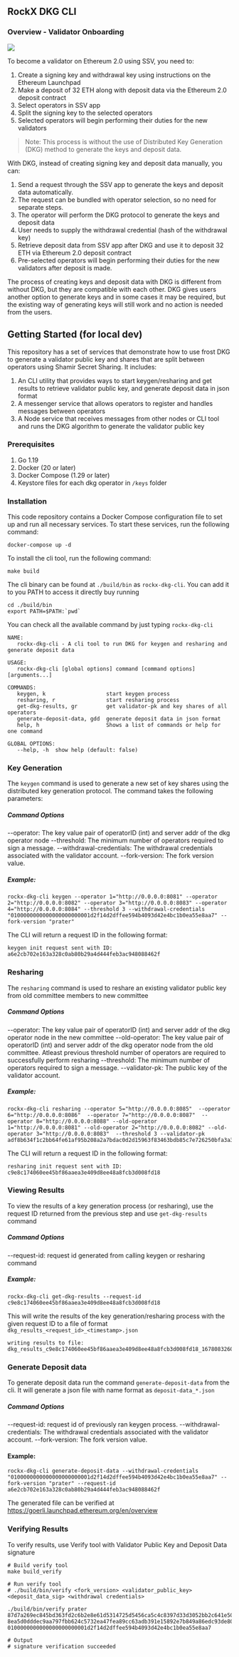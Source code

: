 ## RockX DKG CLI

### Overview - Validator Onboarding
![](/validator_onboarding.png)

To become a validator on Ethereum 2.0 using SSV, you need to:

1. Create a signing key and withdrawal key using instructions on the Ethereum Launchpad
2. Make a deposit of 32 ETH along with deposit data via the Ethereum 2.0 deposit contract
3. Select operators in SSV app
4. Split the signing key to the selected operators
5. Selected operators will begin performing their duties for the new validators

> Note: This process is without the use of Distributed Key Generation (DKG) method to generate the keys and deposit data.

With DKG, instead of creating signing key and deposit data manually, you can:

1. Send a request through the SSV app to generate the keys and deposit data automatically.
2. The request can be bundled with operator selection, so no need for separate steps.
3. The operator will perform the DKG protocol to generate the keys and deposit data
4. User needs to supply the withdrawal credential (hash of the withdrawal key)
5. Retrieve deposit data from SSV app after DKG and use it to deposit 32 ETH via Ethereum 2.0 deposit contract
6. Pre-selected operators will begin performing their duties for the new validators after deposit is made.

The process of creating keys and deposit data with DKG is different from without DKG, but they are compatible with each other. DKG gives users another option to generate keys and in some cases it may be required, but the existing way of generating keys will still work and no action is needed from the users.

## Getting Started (for local dev)

This repository has a set of services that demonstrate how to use frost DKG to generate a validator public key and shares that are split between operators using Shamir Secret Sharing.
It includes:

1. An CLI utility that provides ways to start keygen/resharing and get results to retrieve validator public key, and generate deposit data in json format
2. A messenger service that allows operators to register and handles messages between operators
3. A Node service that receives messages from other nodes or CLI tool and runs the DKG algorithm to generate the validator public key

### Prerequisites
1. Go 1.19
2. Docker (20 or later)
3. Docker Compose (1.29 or later)
4. Keystore files for each dkg operator in `/keys` folder

### Installation
This code repository contains a Docker Compose configuration file to set up and run all necessary services. To start these services, run the following command:

```
docker-compose up -d
```

To install the cli tool, run the following command:
```shell
make build
```

The cli binary can be found at `./build/bin` as `rockx-dkg-cli`. You can add it to you PATH to access it directly buy running

```
cd ./build/bin
export PATH=$PATH:`pwd`
```

You can check all the available command by just typing `rockx-dkg-cli`
```
NAME:
   rockx-dkg-cli - A cli tool to run DKG for keygen and resharing and generate deposit data

USAGE:
   rockx-dkg-cli [global options] command [command options] [arguments...]

COMMANDS:
   keygen, k                   start keygen process
   resharing, r                start resharing process
   get-dkg-results, gr         get validator-pk and key shares of all operators
   generate-deposit-data, gdd  generate deposit data in json format
   help, h                     Shows a list of commands or help for one command

GLOBAL OPTIONS:
   --help, -h  show help (default: false)
```

### Key Generation
The `keygen` command is used to generate a new set of key shares using the distributed key generation protocol. The command takes the following parameters:

##### Command Options
--operator: The key value pair of operatorID (int) and server addr of the dkg operator node 
--threshold: The minimum number of operators required to sign a message.
--withdrawal-credentials: The withdrawal credentials associated with the validator account.
--fork-version: The fork version value.

##### Example:
```
rockx-dkg-cli keygen --operator 1="http://0.0.0.0:8081" --operator 2="http://0.0.0.0:8082" --operator 3="http://0.0.0.0:8083" --operator 4="http://0.0.0.0:8084" --threshold 3 --withdrawal-credentials "0100000000000000000000001d2f14d2dffee594b4093d42e4bc1b0ea55e8aa7" --fork-version "prater"
```

The CLI will return a request ID in the following format:
```
keygen init request sent with ID: a6e2cb702e163a328c0ab80b29a4d444feb3ac948088462f
```

### Resharing
The `resharing` command is used to reshare an existing validator public key from old committee members to new committee

##### Command Options
--operator: The key value pair of operatorID (int) and server addr of the dkg operator node in the new committee
--old-operator: The key value pair of operatorID (int) and server addr of the dkg operator node from the old committee. Atleast previous threshold number of operators are required to successfully perform resharing
--threshold: The minimum number of operators required to sign a message.
--validator-pk: The public key of the validator account.

##### Example:
```
rockx-dkg-cli resharing --operator 5="http://0.0.0.0:8085"  --operator 6="http://0.0.0.0:8086"  --operator 7="http://0.0.0.0:8087"  --operator 8="http://0.0.0.0:8088" --old-operator 1="http://0.0.0.0:8081" --old-operator 2="http://0.0.0.0:8082" --old-operator 3="http://0.0.0.0:8083"  --threshold 3 --validator-pk adf8b634f1c2bb64fe61af95b208a2a7bdac0d2d15963f83463bdb85c7e726250bfa3a390bf01edfc0700d61f4bee579
```
The CLI will return a request ID in the following format:

```
resharing init request sent with ID: c9e8c174060ee45bf86aaea3e409d8ee48a8fcb3d008fd18
```

### Viewing Results
To view the results of a key generation process (or resharing), use the request ID returned from the previous step and use `get-dkg-results` command

##### Command Options
--request-id: request id generated from calling keygen or resharing command

##### Example:
```
rockx-dkg-cli get-dkg-results --request-id c9e8c174060ee45bf86aaea3e409d8ee48a8fcb3d008fd18
```
This will write the results of the key generation/resharing process with the given request ID to a file of format `dkg_results_<request_id>_<timestamp>.json`

```
writing results to file: dkg_results_c9e8c174060ee45bf86aaea3e409d8ee48a8fcb3d008fd18_1678083260.json
```

### Generate Deposit data
To generate deposit data run the command `generate-deposit-data` from the cli. It will generate a json file with name format as `deposit-data_*.json`

##### Command Options
--request-id: request id of previously ran keygen process.
--withdrawal-credentials: The withdrawal credentials associated with the validator account.
--fork-version: The fork version value.

#### Example:
```
rockx-dkg-cli generate-deposit-data --withdrawal-credentials "0100000000000000000000001d2f14d2dffee594b4093d42e4bc1b0ea55e8aa7" --fork-version "prater" --request-id a6e2cb702e163a328c0ab80b29a4d444feb3ac948088462f
```

The generated file can be verified at https://goerli.launchpad.ethereum.org/en/overview

### Verifying Results
To verify results, use Verify tool with Validator Public Key and Deposit Data signature
```
# Build verify tool
make build_verify

# Run verify tool
# ./build/bin/verify <fork_version> <validator_public_key> <deposit_data_sig> <withdrawal credentials>

./build/bin/verify prater 87d7a269ec845bd363fd2c6b2e8e61d5314725d5456ca5c4c8397d33d3052bb2c641e50ee78939f9deed429dff4f48ad 8ea5d0dddec9aa797fbb624c5732ea47fea89cc63adb391e15892e7b849a86edc93de80bace9cc06d85243d92c718fbb0c2cef9a8f5dd61f7af534ff1c211966fa581605410ea5bc13848a52626a612d690d5f8aabc80c0b619be2ef785ed88d 0100000000000000000000001d2f14d2dffee594b4093d42e4bc1b0ea55e8aa7

# Output
# signature verification succeeded
```

